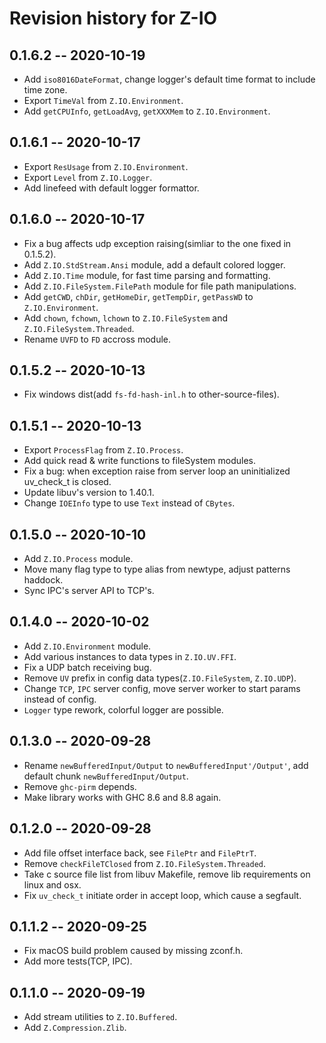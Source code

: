 # Revision history for Z-IO

## 0.1.6.2  -- 2020-10-19

* Add `iso8016DateFormat`, change logger's default time format to include time zone.
* Export `TimeVal` from `Z.IO.Environment`.
* Add `getCPUInfo`, `getLoadAvg`, `getXXXMem` to `Z.IO.Environment`.

## 0.1.6.1  -- 2020-10-17

* Export `ResUsage` from `Z.IO.Environment`.
* Export `Level` from `Z.IO.Logger`.
* Add linefeed with default logger formattor.

## 0.1.6.0  -- 2020-10-17

* Fix a bug affects udp exception raising(simliar to the one fixed in 0.1.5.2).
* Add `Z.IO.StdStream.Ansi` module, add a default colored logger.
* Add `Z.IO.Time` module, for fast time parsing and formatting.
* Add `Z.IO.FileSystem.FilePath` module for file path manipulations.
* Add `getCWD`, `chDir`, `getHomeDir`, `getTempDir`, `getPassWD` to `Z.IO.Environment`.
* Add `chown`, `fchown`, `lchown` to `Z.IO.FileSystem` and `Z.IO.FileSystem.Threaded`.
* Rename `UVFD` to `FD` accross module.

## 0.1.5.2  -- 2020-10-13

* Fix windows dist(add `fs-fd-hash-inl.h` to other-source-files).

## 0.1.5.1  -- 2020-10-13

* Export `ProcessFlag` from `Z.IO.Process`.
* Add quick read & write functions to fileSystem modules.
* Fix a bug: when exception raise from server loop an uninitialized uv_check_t is closed.
* Update libuv's version to 1.40.1.
* Change `IOEInfo` type to use `Text` instead of `CBytes`.

## 0.1.5.0  -- 2020-10-10

* Add `Z.IO.Process` module.
* Move many flag type to type alias from newtype, adjust patterns haddock.
* Sync IPC's server API to TCP's.

## 0.1.4.0  -- 2020-10-02

* Add `Z.IO.Environment` module.
* Add various instances to data types in `Z.IO.UV.FFI`.
* Fix a UDP batch receiving bug.
* Remove `UV` prefix in config data types(`Z.IO.FileSystem`, `Z.IO.UDP`).
* Change `TCP`, `IPC` server config, move server worker to start params instead of config.
* `Logger` type rework, colorful logger are possible.

## 0.1.3.0  -- 2020-09-28
* Rename `newBufferedInput/Output` to `newBufferedInput'/Output'`, add default chunk `newBufferedInput/Output`.
* Remove `ghc-pirm` depends.
* Make library works with GHC 8.6 and 8.8 again.

## 0.1.2.0  -- 2020-09-28

* Add file offset interface back, see `FilePtr` and `FilePtrT`.
* Remove `checkFileTClosed` from `Z.IO.FileSystem.Threaded`.
* Take c source file list from libuv Makefile, remove lib requirements on linux and osx.
* Fix `uv_check_t` initiate order in accept loop, which cause a segfault.

## 0.1.1.2  -- 2020-09-25

* Fix macOS build problem caused by missing zconf.h.
* Add more tests(TCP, IPC).

## 0.1.1.0  -- 2020-09-19

* Add stream utilities to `Z.IO.Buffered`.
* Add `Z.Compression.Zlib`.
